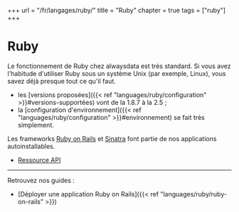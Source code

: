 +++
url = "/fr/langages/ruby/"
title = "Ruby"
chapter = true
tags = ["ruby"]
+++

# Ruby

Le fonctionnement de Ruby chez alwaysdata est très standard. Si vous avez l'habitude d'utiliser Ruby sous un système Unix (par exemple, Linux), vous savez déjà presque tout ce qu'il faut.

* les [versions proposées]({{< ref "languages/ruby/configuration" >}}#versions-supportées) vont de la 1.8.7 à la 2.5 ;
* la [configuration d'environnement]({{< ref "languages/ruby/configuration" >}}#environnement) se fait très simplement.

Les frameworks [Ruby on Rails](https://rubyonrails.org/) et [Sinatra](http://sinatrarb.com/) font partie de nos applications autoinstallables. 

* [Ressource API](https://api.alwaysdata.com/v1/environment/ruby/doc/)

---
Retrouvez nos guides :

* [Déployer une application Ruby on Rails]({{< ref "languages/ruby/ruby-on-rails" >}})

